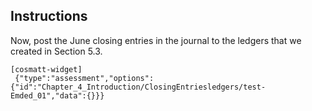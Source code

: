 ## Instructions

Now, post the June closing entries in the journal to the ledgers that we created in Section 5.3.

```
[cosmatt-widget]
 {"type":"assessment","options":{"id":"Chapter_4_Introduction/ClosingEntriesledgers/test-Emded_01","data":{}}} 
```
